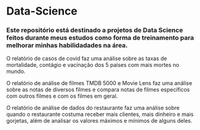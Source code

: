 # Data-Science

### Este repositório está destinado a projetos de Data Science feitos durante meus estudos como forma de treinamento para melhorar minhas habilidadades na área.

O relatório de casos de covid faz uma análise sobre as taxas de mortalidade, contágio e vacinação dos 5 paises com mais mortes no mundo.

O relatório de análise de filmes TMDB 5000 e Movie Lens faz uma análise sobre as notas de diversos filmes e compara notas de filmes específicos com outros filmes e com os filmes em geral.

O relatório de análise de dados do restaurante faz uma análise sobre quando o restaurante costuma receber mais clientes, mais dinheiro e mais gorjetas, além de analisar os valores máximos e mínimos de alguns deles.
